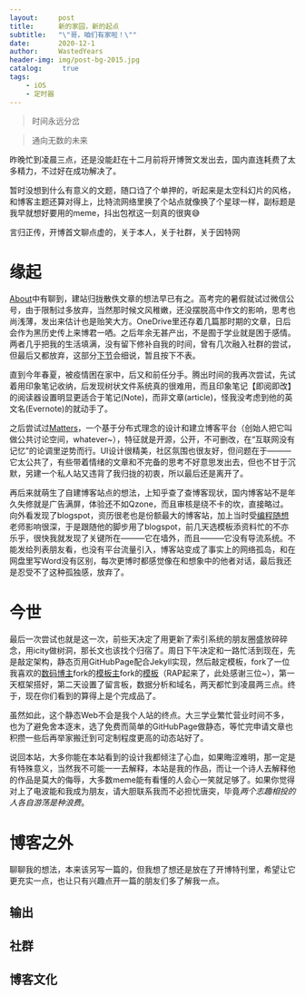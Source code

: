```yaml
---
layout:     post
title:      新的家园，新的起点
subtitle:   "\"哥，咱们有家啦！\""
date:       2020-12-1
author:     WastedYears
header-img: img/post-bg-2015.jpg
catalog: 	 true
tags:
    - iOS
    - 定时器
---
```


> 时间永远分岔

> 通向无数的未来

昨晚忙到凌晨三点，还是没能赶在十二月前将开博贺文发出去，国内直连耗费了太多精力，不过好在成功解决了。

暂时没想到什么有意义的文题，随口诌了个单押的，听起来是太空科幻片的风格，和博客主题还算对得上，比特流网络里换了个站点就像换了个星球一样，副标题是我早就想好要用的meme，抖出包袱这一刻真的很爽😅

言归正传，开博首文聊点虚的，关于本人，关于社群，关于因特网

# 缘起

[About](http://bebopy.club/about/)中有聊到，建站归拢散佚文章的想法早已有之。高考完的暑假就试过微信公号，由于限制过多放弃，当然那时候文风稚嫩，还没摆脱高中作文的影响，思考也尚浅薄，发出来估计也是贻笑大方。OneDrive里还存着几篇那时期的文章，日后会作为黑历史传上来博君一哂。之后年余无甚产出，不是囿于学业就是困于感情。两者几乎把我的生活填满，没有留下修补自我的时间，曾有几次融入社群的尝试，但最后又都放弃，这部分[下节](#输出)会细说，暂且按下不表。

直到今年春夏，被疫情困在家中，后又和前任分手。腾出时间的我再次尝试，先试着用印象笔记收纳，后发现树状文件系统真的很难用，而且印象笔记【即阅即改】的阅读器设置明显更适合于笔记(Note)，而非文章(article)，怪我没考虑到他的英文名(Evernote)的就动手了。

之后尝试过[Matters](https://matters.news/about)，一个基于分布式理念的设计和建立博客平台（创始人把它叫做公共讨论空间，whatever~），特征就是开源，公开，不可删改，在“互联网没有记忆”的论调里逆势而行。UI设计很精美，社区氛围也很友好，但问题在于———它太公共了，有些带着情绪的文章和不完备的思考不好意思发出去，但也不甘于沉默，另建一个私人站又违背了我归拢的初衷，所以最后还是离开了。

再后来就萌生了自建博客站点的想法，上知乎查了查博客现状，国内博客站不是年久失修就是广告满屏，体验还不如Qzone，而且审核是绕不卡的坎，直接略过。向外看发现了blogspot，资历很老也是份额最大的博客站，加上当时受[编程随想](https://program-think.blogspot.com/)老师影响很深，于是跟随他的脚步用了blogspot，前几天选模板添资料忙的不亦乐乎，很快我就发现了关键所在———它在墙外，而且———它没有导流系统。不能发给列表朋友看，也没有平台流量引入，博客站变成了事实上的网络孤岛，和在网盘里写Word没有区别，每次更博时都感觉像在和想象中的他者对话，最后我还是忍受不了这种孤独感，放弃了。



# 今世

最后一次尝试也就是这一次，前些天决定了用更新了索引系统的朋友圈盛放碎碎念，用icity做树洞，那长文也该找个归宿了。周日下午决定和一路忙活到现在，先是敲定架构，静态页用GitHubPage配合Jekyll实现，然后敲定模板，fork了一位我喜欢的[数码博主](https://github.com/pockies/pockies.github.io)fork的[模板主](https://github.com/qiubaiying/qiubaiying.github.io)fork的[模板](https://github.com/Huxpro/huxpro.github.io)（RAP起来了，此处感谢三位~），第一天框架搭好，第二天设置了留言板，数据分析和域名，两天都忙到凌晨两三点。终于，现在你们看到的算得上是个完成品了。

虽然如此，这个静态Web不会是我个人站的终点。大三学业繁忙营业时间不多，也为了避免舍本逐末，选了免费而简单的GitHubPage做静态，等忙完申请文章也积攒一些后再举家搬迁到可定制程度更高的动态站好了。

说回本站，大多你能在本站看到的设计我都倾注了心血，如果晦涩难明，那一定是有特殊意义，当然我不可能一一去解释，本站是我的作品，而让一个诗人去解释他的作品是莫大的侮辱，大多数meme能有看懂的人会心一笑就足够了。如果你觉得对上了电波能和我成为朋友，请大胆联系我而不必担忧唐突，毕竟*两个志趣相投的人各自游荡是种浪费*。

# 博客之外

聊聊我的想法，本来该另写一篇的，但我想了想还是放在了开博特刊里，希望让它更充实一点，也让只有兴趣点开一篇的朋友们多了解我一点。

## 输出

## 社群

## 博客文化

